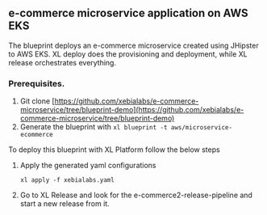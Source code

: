 ## e-commerce microservice application on AWS EKS 

The blueprint deploys an e-commerce microservice created using JHipster to AWS EKS.
XL deploy does the provisioning and deployment, while XL release orchestrates everything.

### Prerequisites.

1. Git clone [https://github.com/xebialabs/e-commerce-microservice/tree/blueprint-demo](https://github.com/xebialabs/e-commerce-microservice/tree/blueprint-demo)
2. Generate the blueprint with `xl blueprint -t aws/microservice-ecommerce`


To deploy this blueprint with XL Platform follow the below steps

1. Apply the generated yaml configurations

    ```
    xl apply -f xebialabs.yaml
    ```

2. Go to XL Release and look for the e-commerce2-release-pipeline and start a new release from it.